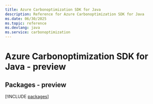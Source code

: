 ```yaml
---
title: Azure Carbonoptimization SDK for Java
description: Reference for Azure Carbonoptimization SDK for Java
ms.date: 06/30/2025
ms.topic: reference
ms.devlang: java
ms.service: carbonoptimization
---
```

# Azure Carbonoptimization SDK for Java - preview
## Packages - preview
[!INCLUDE [packages](carbonoptimization-index.md)]